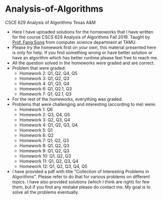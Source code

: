 # Analysis-of-Algorithms
CSCE 629 Analysis of Algorithms Texas A&amp;M
- Here I have uploaded solutions for the homeoworks that I have written for the course CSCS 629 Analysis of Algorithms Fall 2019. 
Taught by [Prof. Fang Song](https://fangsong.info/) from computer science department at TAMU. 
- Please try the homework first on your own, this material presented here is only for help. If you find something wrong or have better solution or have an algorithm which has better runtime please feel free to reach me.
- All the question solved in the homeworks were graded and are correct.
- Problem that were graded:
  - Homework 2: Q1, Q2, Q4, Q5
  - Homework 3: Q1, Q2, Q3
  - Homework 4: Q1, Q3, Q4
  - Homework 6: Q1, Q2.1, Q3
  - Homework 7: Q1, Q2.1, Q3
- For the rest of the homeworks, everything was graded. 
- Problems that were challenging and interesting (according to me) were:
  - Homework 1: Q6
  - Homework 2: Q3, Q4, Q5
  - Homework 3: Q2, Q3, Q4
  - Homework 4: Q1, Q2, Q3, Q4
  - Homework 5: Q1
  - Homework 6: Q2
  - Homework 7: Q1, Q2, Q3
  - Homework 8: Q1, Q2, Q3
  - Homework 9: Q1, Q2, Q3
  - Homework 10: Q1, Q2, Q3
  - Homework 11: Q1, Q2, Q3, Q4
  - Homework 12: Q1, Q2, Q3, Q4, Q5
- I have provided a pdf with title "Collection of Interesting Problems in Algorithms". Please refer to do that for various problems on different topics. I have also provided solutions (which I think are right) for few them, but if you find any mistake please do contact me. My goal is to solve all the problems eventually. 
